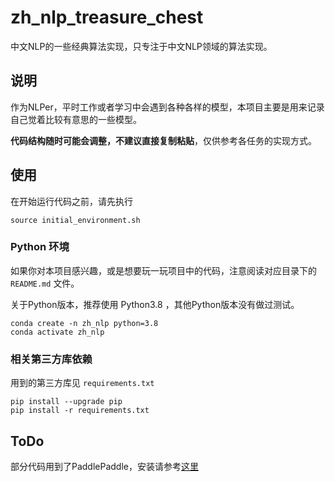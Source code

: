 # zh_nlp_treasure_chest

中文NLP的一些经典算法实现，只专注于中文NLP领域的算法实现。


## 说明

作为NLPer，平时工作或者学习中会遇到各种各样的模型，本项目主要是用来记录自己觉着比较有意思的一些模型。

**代码结构随时可能会调整，不建议直接复制粘贴**，仅供参考各任务的实现方式。


## 使用

在开始运行代码之前，请先执行

```shell
source initial_environment.sh
```

### Python 环境

如果你对本项目感兴趣，或是想要玩一玩项目中的代码，注意阅读对应目录下的 `README.md` 文件。

关于Python版本，推荐使用 Python3.8 ，其他Python版本没有做过测试。

```shell
conda create -n zh_nlp python=3.8
conda activate zh_nlp
```


### 相关第三方库依赖

用到的第三方库见 `requirements.txt`


```shell
pip install --upgrade pip
pip install -r requirements.txt
```

## ToDo

部分代码用到了PaddlePaddle，安装请参考[这里](https://www.paddlepaddle.org.cn/install/quick)
